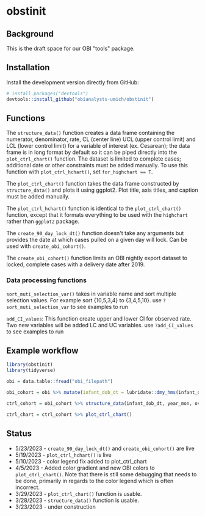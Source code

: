 # obstinit

## Background

This is the draft space for our OBI "tools" package.

## Installation

Install the development version directly from GitHub:

``` r
# install.packages("devtools")
devtools::install_github("obianalysts-umich/obstinit")
```

## Functions

The `structure_data()` function creates a data frame containing the numerator, denominator, rate, CL (center line) UCL (upper control limit) and LCL (lower control limit) for a variable of interest (ex. Cesarean); the data frame is in long format by default so it can be piped directly into the `plot_ctrl_chart()` function. The dataset is limited to complete cases; additional date or other constraints must be added manually. To use this function with `plot_ctrl_hchart()`, set `for_highchart == T`.

The `plot_ctrl_chart()` function takes the data frame constructed by `structure_data()` and plots it using ggplot2. Plot title, axis titles, and caption must be added manually.

The `plot_ctrl_hchart()` function is identical to the `plot_ctrl_chart()` function, except that it formats everything to be used with the `highchart` rather than `ggplot2` package.

The `create_90_day_lock_dt()` function doesn't take any arguments but provides the date at which cases pulled on a given day will lock. Can be used with `create_obi_cohort()`.

The `create_obi_cohort()` function limits an OBI nightly export dataset to locked, complete cases with a delivery date after 2019.

### Data processing functions
`sort_muti_selection_var()` takes in variable name and sort multiple selection values. For example sort {10,5,3,4} to {3,4,5,10}. use `?sort_muti_selection_var` to see examples to run

`add_CI_values`: This function create upper and lower CI for observed rate. Two new variables will be added LC and UC variables. use `?add_CI_values` to see examples to run


## Example workflow

```r
library(obstinit)
library(tidyverse)

obi = data.table::fread("obi_filepath")

obi_cohort = obi %>% mutate(infant_dob_dt = lubridate::dmy_hms(infant_dob_dt)) %>% filter(flg_complete == 1, birth_year > 2019, locked == 1)

ctrl_cohort = obi_cohort %>% structure_data(infant_dob_dt, year_mon, overall_dystocia_compliance_num, overall_dystocia_den_all, increase_is_bad = F)

ctrl_chart = ctrl_cohort %>% plot_ctrl_chart()
```


## Status

* 5/23/2023 - `create_90_day_lock_dt()` and `create_obi_cohort()` are live
* 5/19/2023 - `plot_ctrl_hchart()` is live
* 5/10/2023 - color legend fix added to plot_ctrl_chart
* 4/5/2023 - Added color gradient and new OBI colors to `plot_ctrl_chart()`. Note that there is still some debugging that needs to be done, primarily in regards to the color legend which is often incorrect.
* 3/29/2023 - `plot_ctrl_chart()` function is usable.
* 3/28/2023 - `structure_data()` function is usable. 
* 3/23/2023 - under construction
